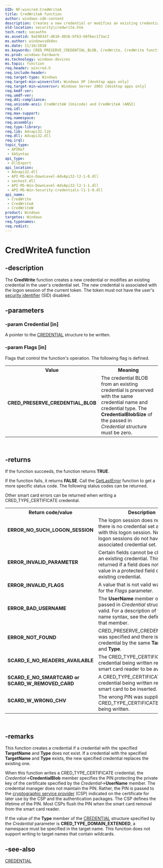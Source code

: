 ```yaml
---
UID: NF:wincred.CredWriteA
title: CredWriteA function
author: windows-sdk-content
description: Creates a new credential or modifies an existing credential in the user's credential set.
old-location: security\credwrite.htm
tech.root: secauthn
ms.assetid: 9a590347-d610-4916-bf63-60fbec173ac2
ms.author: windowssdkdev
ms.date: 11/16/2018
ms.keywords: CRED_PRESERVE_CREDENTIAL_BLOB, CredWrite, CredWrite function [Security], CredWriteA, CredWriteW, _cred_credwrite, security.credwrite, wincred/CredWrite, wincred/CredWriteA, wincred/CredWriteW
ms.prod: windows-hardware
ms.technology: windows-devices
ms.topic: function
req.header: wincred.h
req.include-header: 
req.target-type: Windows
req.target-min-winverclnt: Windows XP [desktop apps only]
req.target-min-winversvr: Windows Server 2003 [desktop apps only]
req.kmdf-ver: 
req.umdf-ver: 
req.ddi-compliance: 
req.unicode-ansi: CredWriteW (Unicode) and CredWriteA (ANSI)
req.idl: 
req.max-support: 
req.namespace: 
req.assembly: 
req.type-library: 
req.lib: Advapi32.lib
req.dll: Advapi32.dll
req.irql: 
topic_type:
 - APIRef
 - kbSyntax
api_type:
 - DllExport
api_location:
 - Advapi32.dll
 - API-MS-Win-DownLevel-AdvApi32-l2-1-0.dll
 - sechost.dll
 - API-MS-Win-DownLevel-AdvApi32-l2-1-1.dll
 - API-MS-Win-Security-credentials-l1-1-0.dll
api_name:
 - CredWrite
 - CredWriteA
 - CredWriteW
product: Windows
targetos: Windows
req.typenames: 
req.redist: 
---
```


# CredWriteA function


## -description


The <b>CredWrite</b> function creates a new credential or modifies an existing credential in the user's credential set. The new credential is associated with the logon session of the current token. The token must not have the user's <a href="https://msdn.microsoft.com/3e9d7672-2314-45c8-8178-5a0afcfd0c50">security identifier</a> (SID) disabled.


## -parameters




### -param Credential [in]

A pointer to the <a href="https://msdn.microsoft.com/6361b93c-4441-4a01-bd39-b95c42962497">CREDENTIAL</a> structure to be written.


### -param Flags [in]

Flags that control the function's operation. The following flag is defined.

<table>
<tr>
<th>Value</th>
<th>Meaning</th>
</tr>
<tr>
<td width="40%"><a id="CRED_PRESERVE_CREDENTIAL_BLOB"></a><a id="cred_preserve_credential_blob"></a><dl>
<dt><b>CRED_PRESERVE_CREDENTIAL_BLOB</b></dt>
<dt></dt>
</dl>
</td>
<td width="60%">
The credential BLOB from an existing credential is preserved with the same credential name and credential type. The <b>CredentialBlobSize</b> of the passed in <i>Credential</i> structure must be zero.

</td>
</tr>
</table>
 


## -returns



If the function succeeds, the function returns <b>TRUE</b>.

If the function fails, it returns <b>FALSE</b>. Call the <a href="https://msdn.microsoft.com/d852e148-985c-416f-a5a7-27b6914b45d4">GetLastError</a> function to get a more specific status code. The following status codes can be returned.

Other smart card errors can be returned when writing a CRED_TYPE_CERTIFICATE credential.

<table>
<tr>
<th>Return code/value</th>
<th>Description</th>
</tr>
<tr>
<td width="40%">
<dl>
<dt><b>ERROR_NO_SUCH_LOGON_SESSION</b></dt>
<dt></dt>
</dl>
</td>
<td width="60%">
The logon session does not exist or there is no credential set associated with this logon session. Network logon sessions do not have an associated credential set.

</td>
</tr>
<tr>
<td width="40%">
<dl>
<dt><b>ERROR_INVALID_PARAMETER</b></dt>
<dt></dt>
</dl>
</td>
<td width="60%">
Certain fields cannot be changed in an existing credential. This error is returned if a field does not match the value in a protected field of the existing credential.

</td>
</tr>
<tr>
<td width="40%">
<dl>
<dt><b>ERROR_INVALID_FLAGS</b></dt>
<dt></dt>
</dl>
</td>
<td width="60%">
A value that is not valid was specified for the <i>Flags</i> parameter.

</td>
</tr>
<tr>
<td width="40%">
<dl>
<dt><b>ERROR_BAD_USERNAME</b></dt>
<dt></dt>
</dl>
</td>
<td width="60%">
The <b>UserName</b> member of the passed in <i>Credential</i> structure is not valid. For a description of valid user name syntax, see the definition of that member.

</td>
</tr>
<tr>
<td width="40%">
<dl>
<dt><b>ERROR_NOT_FOUND</b></dt>
<dt></dt>
</dl>
</td>
<td width="60%">
CRED_PRESERVE_CREDENTIAL_BLOB was specified and there is no existing credential by the same <b>TargetName</b> and <b>Type</b>.

</td>
</tr>
<tr>
<td width="40%">
<dl>
<dt><b>SCARD_E_NO_READERS_AVAILABLE</b></dt>
<dt></dt>
</dl>
</td>
<td width="60%">
The CRED_TYPE_CERTIFICATE credential being written requires the smart card reader to be available.

</td>
</tr>
<tr>
<td width="40%">
<dl>
<dt><b>SCARD_E_NO_SMARTCARD or SCARD_W_REMOVED_CARD</b></dt>
<dt></dt>
</dl>
</td>
<td width="60%">
A CRED_TYPE_CERTIFICATE credential being written requires the smart card to be inserted.

</td>
</tr>
<tr>
<td width="40%">
<dl>
<dt><b>SCARD_W_WRONG_CHV</b></dt>
<dt></dt>
</dl>
</td>
<td width="60%">
The wrong PIN was supplied for the CRED_TYPE_CERTIFICATE credential being written.

</td>
</tr>
</table>
 




## -remarks



This function creates a credential if a credential with the specified <b>TargetName</b> and <b>Type</b> does not exist. If a credential with the specified <b>TargetName</b> and <b>Type</b> exists, the new specified credential replaces the existing one.

When this function writes a CRED_TYPE_CERTIFICATE credential, the <i>Credential</i>-&gt;<b>CredentialBlob</b> member specifies the PIN protecting the private key of the certificate specified by the <i>Credential</i>-&gt;<b>UserName</b> member. The credential manager does not maintain the PIN. Rather, the PIN is passed to the <a href="https://msdn.microsoft.com/db46def4-bfdc-4801-a57d-d568e94a2dbb">cryptographic service provider</a> (CSP) indicated on the certificate for later use by the CSP and the authentication packages. The CSP defines the lifetime of the PIN. Most CSPs flush the PIN when the smart card removal from the smart card reader.

If the value of the <b>Type</b> member of the <a href="https://msdn.microsoft.com/6361b93c-4441-4a01-bd39-b95c42962497">CREDENTIAL</a> structure specified by the <i>Credential</i>  parameter is <b>CRED_TYPE_DOMAIN_EXTENDED</b>, a namespace must be specified in the target name. This function does not support writing to target names that contain wildcards. 




## -see-also




<a href="https://msdn.microsoft.com/6361b93c-4441-4a01-bd39-b95c42962497">CREDENTIAL</a>
 

 

